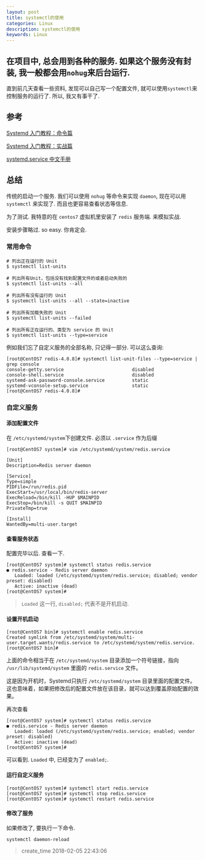 ```yaml
---
layout: post
title: systemctl的使用
categories: Linux
description: systemctl的使用
keywords: Linux
---
```


## 在项目中, 总会用到各种的服务. 如果这个服务没有封装, 我一般都会用`nohug`来后台运行.
直到前几天查看一些资料, 发现可以自己写一个配置文件, 就可以使用`systemctl`来控制服务的运行了.
所以, 我又有事干了.

## 参考

[Systemd 入门教程：命令篇](http://www.ruanyifeng.com/blog/2016/03/systemd-tutorial-commands.html)

[Systemd 入门教程：实战篇](http://www.ruanyifeng.com/blog/2016/03/systemd-tutorial-part-two.html)

[systemd.service 中文手册](http://www.jinbuguo.com/systemd/systemd.service.html)

## 总结

传统的启动一个服务. 我们可以使用 `nohug` 等命令来实现 `daemon`, 现在可以用 `systemctl` 来实现了.
而且也更容易查看状态等信息.

为了测试. 我特意的在 `centos7` 虚拟机里安装了 `redis` 服务端. 来模拟实战.

安装步骤略过. so easy. 你肯定会.

### 常用命令

```
# 列出正在运行的 Unit
$ systemctl list-units

# 列出所有Unit，包括没有找到配置文件的或者启动失败的
$ systemctl list-units --all

# 列出所有没有运行的 Unit
$ systemctl list-units --all --state=inactive

# 列出所有加载失败的 Unit
$ systemctl list-units --failed

# 列出所有正在运行的、类型为 service 的 Unit
$ systemctl list-units --type=service
```

例如我们忘了自定义服务的全部名称, 只记得一部分. 可以这么查询:

```
[root@CentOS7 redis-4.0.8]# systemctl list-unit-files --type=service | grep console
console-getty.service                         disabled
console-shell.service                         disabled
systemd-ask-password-console.service          static
systemd-vconsole-setup.service                static
[root@CentOS7 redis-4.0.8]#
```

### 自定义服务

#### 添加配置文件

在 `/etc/systemd/system`下创建文件. 必须以 `.service` 作为后缀

```
[root@CentOS7 system]# vim /etc/systemd/system/redis.service
```

```
[Unit]
Description=Redis server daemon

[Service]
Type=simple
PIDFile=/run/redis.pid
ExecStart=/usr/local/bin/redis-server
ExecReload=/bin/kill -HUP $MAINPID
ExecStop=/bin/kill -s QUIT $MAINPID  
PrivateTmp=true

[Install]
WantedBy=multi-user.target
```

#### 查看服务状态

配置完毕以后. 查看一下.

```
[root@CentOS7 system]# systemctl status redis.service
● redis.service - Redis server daemon
   Loaded: loaded (/etc/systemd/system/redis.service; disabled; vendor preset: disabled)
   Active: inactive (dead)
[root@CentOS7 system]#
```

> `Loaded` 这一行, `disabled;` 代表不是开机启动.

#### 设置开机启动

```
[root@CentOS7 bin]# systemctl enable redis.service
Created symlink from /etc/systemd/system/multi-user.target.wants/redis.service to /etc/systemd/system/redis.service.
[root@CentOS7 bin]#
```

上面的命令相当于在 `/etc/systemd/system` 目录添加一个符号链接，指向 `/usr/lib/systemd/system` 里面的 `redis.service` 文件。

这是因为开机时，Systemd只执行 `/etc/systemd/system` 目录里面的配置文件。这也意味着，如果把修改后的配置文件放在该目录，就可以达到覆盖原始配置的效果。

再次查看

```
[root@CentOS7 system]# systemctl status redis.service
● redis.service - Redis server daemon
   Loaded: loaded (/etc/systemd/system/redis.service; enabled; vendor preset: disabled)
   Active: inactive (dead)
[root@CentOS7 system]#

```

可以看到. `Loaded` 中, 已经变为了 `enabled;`.

#### 运行自定义服务

```
[root@CentOS7 system]# systemctl start redis.service
[root@CentOS7 system]# systemctl stop redis.service
[root@CentOS7 system]# systemctl restart redis.service
```

#### 修改了服务

如果修改了, 要执行一下命令.

```
systemctl daemon-reload
```

> create_time 2018-02-05 22:43:06
